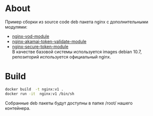 # About
 Пример сборки из source code deb пакета nginx c дополнительными модулями:
 - [nginx-vod-module](https://github.com/kaltura/nginx-vod-module)
 - [nginx-akamai-token-validate-module](https://github.com/kaltura/nginx-akamai-token-validate-module)
 - [nginx-secure-token-module](https://github.com/kaltura/nginx-secure-token-module)  
В качестве базовой системы используется images debian 10.7, репозиторий используется официальный nginx.
# Build
```bash
docker build  -t nginx:v1 .
docker run -it  nginx:v1 /bin/sh
```

Собранные deb пакеты будут доступны в папке /root/ нашего контейнера.
